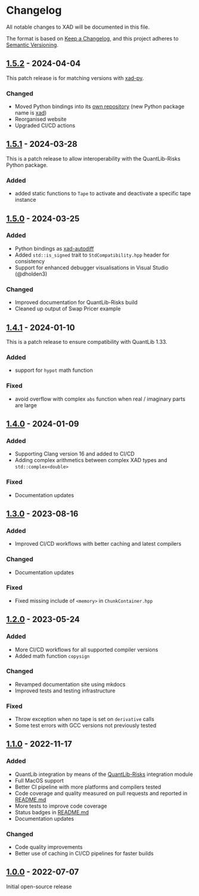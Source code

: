# Changelog

All notable changes to XAD will be documented in this file.

The format is based on [Keep a Changelog](https://keepachangelog.com/en/1.0.0/),
and this project adheres to [Semantic Versioning](https://semver.org/spec/v2.0.0.html).

## [1.5.2] - 2024-04-04

This patch release is for matching versions with 
[xad-py](https://github.com/auto-differentiation/xad-py).

### Changed

- Moved Python bindings into its [own repository](https://github.com/auto-differentiation/xad-py)
  (new Python package name is [xad](https://pypi.org/project/xad))
- Reorganised website
- Upgraded CI/CD actions

## [1.5.1] - 2024-03-28

This is a patch release to allow interoperability with the QuantLib-Risks
Python package.

### Added

-   added static functions to `Tape` to activate and deactivate a specific
    tape instance


## [1.5.0] - 2024-03-25

### Added

-   Python bindings as [xad-autodiff](https://pypi.org/project/xad-autodiff/)
-   Added `std::is_signed` trait to `StdCompatibility.hpp` header for consistency
-   Support for enhanced debugger visualisations in Visual Studio (@dholden3)

### Changed

-   Improved documentation for QuantLib-Risks build
-   Cleaned up output of Swap Pricer example

## [1.4.1] - 2024-01-10

This is a patch release to ensure compatibility with QuantLib 1.33.

### Added

-   support for `hypot` math function

### Fixed

-   avoid overflow with complex `abs` function when real / imaginary parts are large

## [1.4.0] - 2024-01-09

### Added

-   Supporting Clang version 16 and added to CI/CD
-   Adding complex arithmetics between complex XAD types and `std::complex<double>`

### Fixed

-   Documentation updates

## [1.3.0] - 2023-08-16

### Added

-   Improved CI/CD workflows with better caching and latest compilers

### Changed

-   Documentation updates

### Fixed

-   Fixed missing include of `<memory>` in `ChunkContainer.hpp`

## [1.2.0] - 2023-05-24

### Added

-   More CI/CD workflows for all supported compiler versions
-   Added math function `copysign`

### Changed

-   Revamped documentation site using mkdocs
-   Improved tests and testing infrastructure

### Fixed

-   Throw exception when no tape is set on `derivative` calls
-   Some test errors with GCC versions not previously tested

## [1.1.0] - 2022-11-17

### Added

-   QuantLib integration by means of the
    [QuantLib-Risks](https://github.com/auto-differentiation/QuantLib-Risks-Cpp)
    integration module
-   Full MacOS support
-   Better CI pipeline with more platforms and compilers tested
-   Code coverage and quality measured on pull requests and reported
    in [README.md](README.md)
-   More tests to improve code coverage
-   Status badges in [README.md](README.md)
-   Documentation updates

### Changed

-   Code quality improvements
-   Better use of caching in CI/CD pipelines for faster builds

## [1.0.0] - 2022-07-07

Initial open-source release

[1.5.2]: https://github.com/auto-differentiation/xad/compare/v1.5.1...v1.5.2

[1.5.1]: https://github.com/auto-differentiation/xad/compare/v1.5.0...v1.5.1

[1.5.0]: https://github.com/auto-differentiation/xad/compare/v1.4.1...v1.5.0

[1.4.1]: https://github.com/auto-differentiation/xad/compare/v1.4.0...v1.4.1

[1.4.0]: https://github.com/auto-differentiation/xad/compare/v1.3.0...v1.4.0

[1.3.0]: https://github.com/auto-differentiation/xad/compare/v1.2.0...v1.3.0

[1.2.0]: https://github.com/auto-differentiation/xad/compare/v1.1.0...v1.2.0

[1.1.0]: https://github.com/auto-differentiation/xad/compare/v1.0.0...v1.1.0

[1.0.0]: https://github.com/auto-differentiation/xad/releases/tag/v1.0.0

